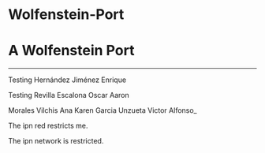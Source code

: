 Wolfenstein-Port
================


A Wolfenstein Port
==================
__________________

Testing 
Hernández Jiménez Enrique

Testing 
Revilla Escalona Oscar Aaron

Morales Vilchis Ana Karen
Garcia Unzueta Victor Alfonso_

The ipn red restricts me.

The ipn network is restricted.

